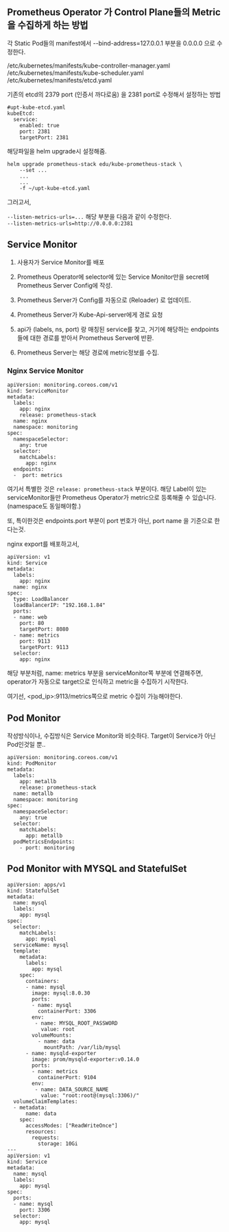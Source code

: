 

## Prometheus Operator 가 Control Plane들의 Metric을 수집하게 하는 방법 

각 Static Pod들의 manifest에서 --bind-address=127.0.0.1 부분을 0.0.0.0 으로 수정한다. 

/etc/kubernetes/manifests/kube-controller-manager.yaml  
/etc/kubernetes/manifests/kube-scheduler.yaml
/etc/kubernetes/manifests/etcd.yaml

기존의 etcd의 2379 port (인증서 까다로움) 을 2381 port로 수정해서 설정하는 방법

```
#upt-kube-etcd.yaml
kubeEtcd:
  service:
    enabled: true  
    port: 2381
    targetPort: 2381
```

해당파일을 helm upgrade시 설정해줌. 

```
helm upgrade prometheus-stack edu/kube-prometheus-stack \
    --set ...
    ...
    ...
    -f ~/upt-kube-etcd.yaml
```

그러고서, 

`--listen-metrics-urls=...` 해당 부분을 다음과 같이 수정한다.  
`--listen-metrics-urls=http://0.0.0.0:2381`


## Service Monitor

1. 사용자가 Service Monitor를 배포
2. Prometheus Operator에 selector에 있는 Service Monitor만을 secret에 Prometheus Server Config에 작성. 
3. Prometheus Server가 Config를 자동으로 (Reloader) 로 업데이트. 

4. Prometheus Server가 Kube-Api-server에게 경로 요청
5. api가 (labels, ns, port) 랑 매칭된 service를 찾고, 거기에 해당하는 endpoints들에 대한 경로를 받아서 Prometheus Server에 반환.
6. Prometheus Server는 해당 경로에 metric정보를 수집. 


### Nginx Service Monitor

```
apiVersion: monitoring.coreos.com/v1
kind: ServiceMonitor
metadata:
  labels:
    app: nginx
    release: prometheus-stack
  name: nginx
  namespace: monitoring
spec:
  namespaceSelector:
    any: true
  selector:
    matchLabels:
      app: nginx
  endpoints:
  -  port: metrics
```

여기서 특별한 것은 `release: prometheus-stack` 부분이다. 해당 Label이 있는 serviceMonitor들만 Prometheus Operator가 metric으로 등록해줄 수 있습니다. (namespace도 동일해야함.)  

또, 특이한것은 endpoints.port 부분이 port 번호가 아닌, port name 을 기준으로 한다는것. 

nginx export를 배포하고서, 

```
apiVersion: v1
kind: Service
metadata:
  labels:
    app: nginx
  name: nginx
spec:
  type: LoadBalancer
  loadBalancerIP: "192.168.1.84"
  ports:
  - name: web
    port: 80
    targetPort: 8080
  - name: metrics
    port: 9113
    targetPort: 9113
  selector:
    app: nginx
```

해당 부분처럼, name: metrics 부분을 serviceMonitor쪽 부분에 연결해주면, operator가 자동으로 target으로 인식하고 metric을 수집하기 시작한다. 

여기선, <pod_ip>:9113/metrics쪽으로 metric 수집이 가능해야한다. 


## Pod Monitor


작성방식이나, 수집방식은 Service Monitor와 비슷하다. Target이 Service가 아닌 Pod인것일 뿐.. 

```
apiVersion: monitoring.coreos.com/v1
kind: PodMonitor
metadata:
  labels:
    app: metallb
    release: prometheus-stack
  name: metallb
  namespace: monitoring
spec:
  namespaceSelector:
    any: true
  selector:
    matchLabels:
      app: metallb
  podMetricsEndpoints:
    - port: monitoring
```


## Pod Monitor with MYSQL and StatefulSet

```
apiVersion: apps/v1
kind: StatefulSet
metadata:
  name: mysql
  labels:
    app: mysql
spec:
  selector:
    matchLabels:
      app: mysql
  serviceName: mysql
  template:
    metadata:
      labels:
        app: mysql
    spec:
      containers:
      - name: mysql
        image: mysql:8.0.30
        ports:
        - name: mysql
          containerPort: 3306
        env:
         - name: MYSQL_ROOT_PASSWORD
           value: root
        volumeMounts:
          - name: data
            mountPath: /var/lib/mysql
      - name: mysqld-exporter
        image: prom/mysqld-exporter:v0.14.0
        ports:
        - name: metrics
          containerPort: 9104
        env:
         - name: DATA_SOURCE_NAME
           value: "root:root@(mysql:3306)/"
  volumeClaimTemplates:
  - metadata:
      name: data
    spec:
      accessModes: ["ReadWriteOnce"]
      resources:
        requests:
          storage: 10Gi
---
apiVersion: v1
kind: Service
metadata:
  name: mysql
  labels:
    app: mysql
spec:
  ports:
  - name: mysql
    port: 3306
  selector:
    app: mysql
```





